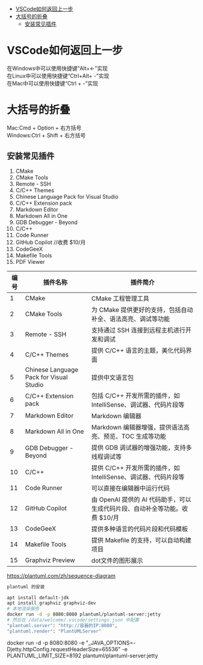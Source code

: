 
- [VSCode如何返回上一步](#vscode如何返回上一步)
- [大括号的折叠](#大括号的折叠)
  - [安装常见插件](#安装常见插件)

# VSCode如何返回上一步
在Windows中可以使用快捷键“Alt+←”实现  
在Linux中可以使用快捷键“Ctrl+Alt+ -”实现  
在Mac中可以使用快捷键“Ctrl + -”实现  

# 大括号的折叠
 Mac:Cmd + Option + 右方括号  
 Windows:Ctrl + Shift + 右方括号

## 安装常见插件
1. CMake
2. CMake Tools
3. Remote - SSH
4. C/C++ Themes
5. Chinese Language Pack for Visual Studio
6. C/C++ Extension pack
7. Markdown Editor
8. Markdown All in One
9. GDB Debugger - Beyond
10. C/C++
11. Code Runner
12. GitHub Copilot  //收费 $10/月
13. CodeGeeX
14. Makefile Tools
15. PDF Viewer


| 编号 | 插件名称                                       | 插件简介                                                     |
| ---- | ---------------------------------------------- | ------------------------------------------------------------ |
| 1    | CMake                                          | CMake 工程管理工具                                          |
| 2    | CMake Tools                                    | 为 CMake 提供更好的支持，包括自动补全、语法高亮、调试等功能 |
| 3    | Remote - SSH                                   | 支持通过 SSH 连接到远程主机进行开发和调试                   |
| 4    | C/C++ Themes                                   | 提供 C/C++ 语言的主题，美化代码界面                         |
| 5    | Chinese Language Pack for Visual Studio        | 提供中文语言包                                               |
| 6    | C/C++ Extension pack                           | 包括 C/C++ 开发所需的插件，如 IntelliSense、调试器、代码片段等 |
| 7    | Markdown Editor                                | Markdown 编辑器                                             |
| 8    | Markdown All in One                            | Markdown 编辑器增强，提供语法高亮、预览、TOC 生成等功能     |
| 9    | GDB Debugger - Beyond                          | 提供 GDB 调试器的增强功能，支持多线程调试等                 |
| 10   | C/C++                                         | 提供 C/C++ 开发所需的插件，如 IntelliSense、调试器、代码片段等 |
| 11   | Code Runner                                    | 可以直接在编辑器中运行代码                                   |
| 12   | GitHub Copilot                                 | 由 OpenAI 提供的 AI 代码助手，可以生成代码片段、自动补全等功能。收费 $10/月 |
| 13   | CodeGeeX                                       | 提供多种语言的代码片段和代码模板                             |
| 14   | Makefile Tools                                 | 提供 Makefile 的支持，可以自动构建项目                       |
| 15   | Graphviz Preview                               | dot文件的图形展示 


https://plantuml.com/zh/sequence-diagram
```sh
plantuml 的安装

apt install default-jdk
apt install graphviz graphviz-dev
# 本地渲染服务
docker run -d -p 8080:8080 plantuml/plantuml-server:jetty
# 然后在 /data/welcome/.vscode/settings.json 中配置
"plantuml.server": "http://容器的IP:8080",
"plantuml.render": "PlantUMLServer"
```
docker run -d -p 8080:8080 -e "_JAVA_OPTIONS=-Djetty.httpConfig.requestHeaderSize=65536" -e PLANTUML_LIMIT_SIZE=8192 plantuml/plantuml-server:jetty
